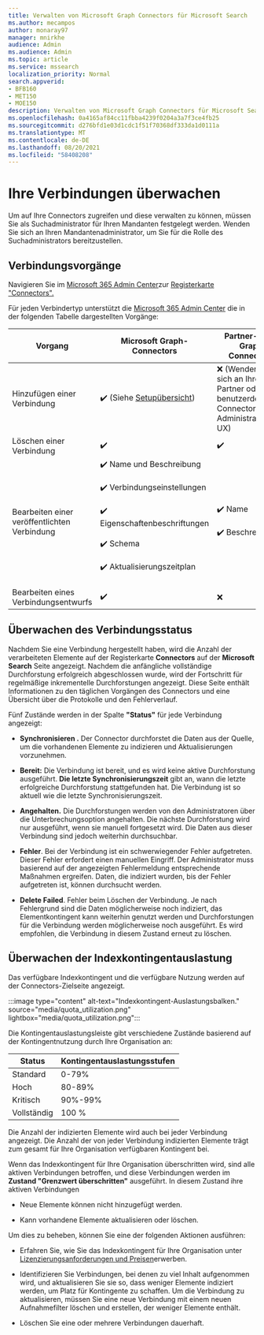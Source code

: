 ```yaml
---
title: Verwalten von Microsoft Graph Connectors für Microsoft Search
ms.author: mecampos
author: monaray97
manager: mnirkhe
audience: Admin
ms.audience: Admin
ms.topic: article
ms.service: mssearch
localization_priority: Normal
search.appverid:
- BFB160
- MET150
- MOE150
description: Verwalten von Microsoft Graph Connectors für Microsoft Search.
ms.openlocfilehash: 0a4165af84cc11fbba4239f0204a3a7f3ce4fb25
ms.sourcegitcommit: d276bfd1e03d1cdc1f51f70368df333da1d0111a
ms.translationtype: MT
ms.contentlocale: de-DE
ms.lasthandoff: 08/20/2021
ms.locfileid: "58408208"
---
```

# <a name="monitor-your-connections"></a>Ihre Verbindungen überwachen

Um auf Ihre Connectors zugreifen und diese verwalten zu können, müssen Sie als Suchadministrator für Ihren Mandanten festgelegt werden. Wenden Sie sich an Ihren Mandantenadministrator, um Sie für die Rolle des Suchadministrators bereitzustellen.

## <a name="connection-operations"></a>Verbindungsvorgänge

Navigieren Sie im [Microsoft 365 Admin Center](https://admin.microsoft.com)zur [Registerkarte "Connectors".](https://admin.microsoft.com/Adminportal/Home#/MicrosoftSearch/Connectors)

Für jeden Verbindertyp unterstützt die [Microsoft 365 Admin Center](https://admin.microsoft.com) die in der folgenden Tabelle dargestellten Vorgänge:

Vorgang | Microsoft Graph-Connectors | Partner- oder Graph Connectors
--- | --- | ---
Hinzufügen einer Verbindung | :heavy_check_mark: (Siehe [Setupübersicht](configure-connector.md)) | :x: (Wenden Sie sich an Ihren Partner oder die benutzerdefinierte Connector-Administrator-UX)
Löschen einer Verbindung | :heavy_check_mark: | :heavy_check_mark:
Bearbeiten einer veröffentlichten Verbindung | :heavy_check_mark: Name und Beschreibung<br></br> :heavy_check_mark: Verbindungseinstellungen<br></br> :heavy_check_mark: Eigenschaftenbeschriftungen<br></br> :heavy_check_mark: Schema<br></br> :heavy_check_mark: Aktualisierungszeitplan<br></br> | :heavy_check_mark: Name<br></br> :heavy_check_mark: Beschreibung
Bearbeiten eines Verbindungsentwurfs | :heavy_check_mark: | :x:

## <a name="monitor-your-connection-state"></a>Überwachen des Verbindungsstatus

Nachdem Sie eine Verbindung hergestellt haben, wird die Anzahl der verarbeiteten Elemente auf der Registerkarte **Connectors** auf der **Microsoft Search** Seite angezeigt. Nachdem die anfängliche vollständige Durchforstung erfolgreich abgeschlossen wurde, wird der Fortschritt für regelmäßige inkrementelle Durchforstungen angezeigt. Diese Seite enthält Informationen zu den täglichen Vorgängen des Connectors und eine Übersicht über die Protokolle und den Fehlerverlauf.

Fünf Zustände werden in der Spalte **"Status"** für jede Verbindung angezeigt:

* **Synchronisieren .** Der Connector durchforstet die Daten aus der Quelle, um die vorhandenen Elemente zu indizieren und Aktualisierungen vorzunehmen.

* **Bereit:** Die Verbindung ist bereit, und es wird keine aktive Durchforstung ausgeführt. **Die letzte Synchronisierungszeit** gibt an, wann die letzte erfolgreiche Durchforstung stattgefunden hat. Die Verbindung ist so aktuell wie die letzte Synchronisierungszeit.

* **Angehalten.** Die Durchforstungen werden von den Administratoren über die Unterbrechungsoption angehalten. Die nächste Durchforstung wird nur ausgeführt, wenn sie manuell fortgesetzt wird. Die Daten aus dieser Verbindung sind jedoch weiterhin durchsuchbar.

* **Fehler**. Bei der Verbindung ist ein schwerwiegender Fehler aufgetreten. Dieser Fehler erfordert einen manuellen Eingriff. Der Administrator muss basierend auf der angezeigten Fehlermeldung entsprechende Maßnahmen ergreifen. Daten, die indiziert wurden, bis der Fehler aufgetreten ist, können durchsucht werden.

* **Delete Failed**. Fehler beim Löschen der Verbindung. Je nach Fehlergrund sind die Daten möglicherweise noch indiziert, das Elementkontingent kann weiterhin genutzt werden und Durchforstungen für die Verbindung werden möglicherweise noch ausgeführt. Es wird empfohlen, die Verbindung in diesem Zustand erneut zu löschen.

## <a name="monitor-your-index-quota-utilization"></a>Überwachen der Indexkontingentauslastung

Das verfügbare Indexkontingent und die verfügbare Nutzung werden auf der Connectors-Zielseite angezeigt.

:::image type="content" alt-text="Indexkontingent-Auslastungsbalken." source="media/quota_utilization.png" lightbox="media/quota_utilization.png":::

Die Kontingentauslastungsleiste gibt verschiedene Zustände basierend auf der Kontingentnutzung durch Ihre Organisation an:

Status | Kontingentauslastungsstufen
--- | --- 
Standard | 0-79%
Hoch | 80-89%
Kritisch | 90%-99%
Vollständig | 100 %

Die Anzahl der indizierten Elemente wird auch bei jeder Verbindung angezeigt. Die Anzahl der von jeder Verbindung indizierten Elemente trägt zum gesamt für Ihre Organisation verfügbaren Kontingent bei.

Wenn das Indexkontingent für Ihre Organisation überschritten wird, sind alle aktiven Verbindungen betroffen, und diese Verbindungen werden im **Zustand "Grenzwert überschritten"** ausgeführt. In diesem Zustand ihre aktiven Verbindungen  

* Neue Elemente können nicht hinzugefügt werden.

* Kann vorhandene Elemente aktualisieren oder löschen.

Um dies zu beheben, können Sie eine der folgenden Aktionen ausführen:

* Erfahren Sie, wie Sie das Indexkontingent für Ihre Organisation unter [Lizenzierungsanforderungen und Preisen](licensing.md)erwerben.

* Identifizieren Sie Verbindungen, bei denen zu viel Inhalt aufgenommen wird, und aktualisieren Sie sie so, dass weniger Elemente indiziert werden, um Platz für Kontingente zu schaffen. Um die Verbindung zu aktualisieren, müssen Sie eine neue Verbindung mit einem neuen Aufnahmefilter löschen und erstellen, der weniger Elemente enthält.

* Löschen Sie eine oder mehrere Verbindungen dauerhaft.
